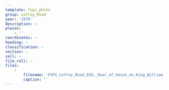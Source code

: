 ```yaml
---
template: fsps_photo
group: Lefroy_Road
year: '1978'
description: ~
places:
    - ''
coordinates: ~
heading: ~
classification: ~
section: ~
cell: ~
film_roll: ~
files:
    -
        filename: 'FSPS_Lefroy_Road_039,_Rear_of_house_on_King_William_St,_17-13-F,_1978.png'
        caption: ''
---
```

